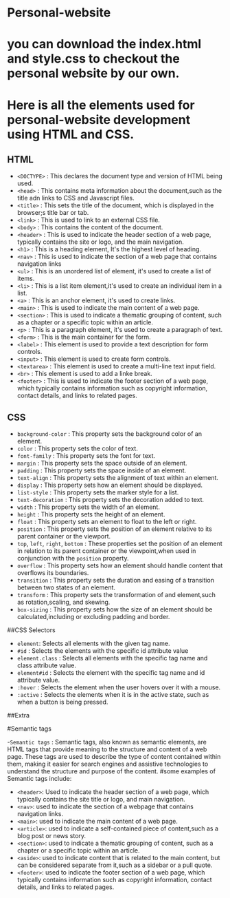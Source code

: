 ﻿# Personal-website
 
 # you can download the index.html and style.css to checkout the personal website by our own. 
 
 
 
 # Here is all the elements used for personal-website development using HTML and CSS.
 
 ## HTML
 - `<DOCTYPE>` : This declares the document type and version of HTML being used.
 - `<head>` : This contains meta information about the document,such as the title adn links to CSS and Javascript files.
 - `<title>` : This sets the title of the document, which is displayed in the browser;s title bar or tab.
 - `<link>` : This is used to link to an external CSS file.
 - `<body>` : This contains the content of the document.
 - `<header>` : This is used to indicate the header section of a web page, typically contains the site or logo, and the main navigation.
 - `<h1>` : This is a heading element, It's the highest level of heading.
 - `<nav>` : This is used to indicate the section of a web page that contains navigation links
 - `<ul>` : This is an unordered list of element, it's used to create a list of items.
 - `<li>` : This is a list item element,it's used to create an individual item in a list.
 - `<a>` : This is an anchor element, it's used to create links.
 - `<main>` : This is used to indicate the main content of a web page.
 - `<section>` : This is used to indicate a thematic grouping of content, such as a chapter or a specific topic within an article.
 - `<p>` : This is a paragraph element, it's used to create a paragraph of text.
 - `<form>` : This is the main container for the form.
 - `<label>` : This element is used to provide a text description for form controls.
 - `<input>` : This element is used to create form controls.
 - `<textarea>` : This element is used to create a multi-line text input field.
 - `<br>` : This element is used to add a linke break.
 - `<footer>` : This is used to indicate the footer section of a web page, which typically contains information such as copyright information, contact details, and links to related pages.
 
 
 ## CSS
 
 - `background-color` : This property sets the background color of an element.
 - `color` : This property sets the color of text.
 - `font-family` : This property sets the font for text.
 - `margin` : This property sets the space outside of an element.
 - `padding` : This property sets the space inside of an element.
 - `text-align` : This property sets the alignment of text within an element.
 - `display` : This property sets how an element should be displayed.
 - `list-style` : This property sets the marker style for a list.
 - `text-decoration` : This property sets the decoration added to text.
 - `width` : This property sets the width of an element.
 - `height` : This property sets the height of an element.
 - `float` : This property sets an element to float to the left or right.
 - `position` : This property sets the position of an element relative to its parent container or the viewport.
 - `top`, `left`, `right`, `bottom` : These properties set the position of an element in relation to its parent container or the viewpoint,when used in conjunction with the `position` property.
 - `overflow` : This property sets how an element should handle content that overflows its boundaries.
 - `transition` : This property sets the duration and easing of a transition between two states of an element.
 - `transform` : This property sets the transformation of and element,such as rotation,scaling, and skewing.
 - `box-sizing` : This property sets how the size of an element should be calculated,including or excluding padding and border.
 
 
##CSS Selectors
 
 
  - `element`: Selects all elements with the given tag name.
  - `#id` : Selects the elements with the specific id attribute value
  - `element.class` : Selects all elements with the specific tag name and class attribute value.
  - `element#id` : Selects the element with the specific tag name and id attribute value.
  - `:hover` : Selects the element when the user hovers over it with a mouse.
  - `:active` : Selects the elements when it is in the active state, such as when a button is being pressed.


##Extra 


#Semantic tags


-`Semantic tags` : Semantic tags, also known as semantic elements, are HTML tags that provide meaning to the structure and content of a web page. These tags are used to describe the type of content contained within them, making it easier for search engines and assistive technologies to understand the structure and purpose of the content.
#some examples of Semantic tags include:
- `<header>`: Used to indicate the header section of a web page, which typically contains the site title or logo, and main navigation.
- `<nav>`: used to indicate the section of a webpage that contains navigation links.
- `<main>`: used to indicate the main content of a web page.
- `<article>`: used to indicate a self-contained piece of content,such as a blog post or news story.
- `<section>`: used to indicate a thematic grouping of content, such as a chapter or a specific topic within an article.
- `<aside>`: used to indicate content that is related to the main content, but can be considered separate from it,such as a sidebar or a pull quote.
- `<footer>`: used to indicate the footer section of a web page, which typically contains information such as copyright information, contact details, and links to related pages.

 
 
 

